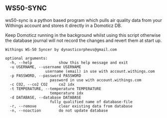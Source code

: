 **WS50-SYNC**
---------

ws50-sync is a python based program which pulls air quality data from your Withings account and stores it directly in a Domoticz DB.

Keep Domoticz running in the background whilst using this script otherwise the database journal will not record the changes and revert them at start up.


    Withings WS-50 Syncer by dynasticorpheus@gmail.com

	optional arguments:
	  -h, --help            show this help message and exit
	  -u USERNAME, --username USERNAME
                      username (email) in use with account.withings.com
	  -p PASSWORD, --password PASSWORD
                        password in use with account.withings.com
	  -c CO2, --co2 CO2     co2 idx
	  -t TEMPERATURE, --temperature TEMPERATURE
                        temperature idx
	  -d DATABASE, --database DATABASE
                        fully qualified name of database-file
	  -r, --remove          clear existing data from database
	  -n, --noaction        do not update database
